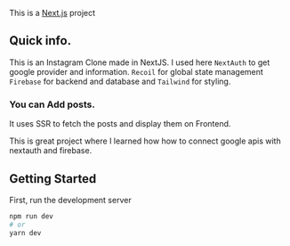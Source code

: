 This is a [Next.js](https://nextjs.org/) project 

## Quick info.
This is an Instagram Clone made in NextJS. 
I used here ```NextAuth``` to get google provider and information. ```Recoil``` for global state management ```Firebase``` for backend and database and ```Tailwind``` for styling. 

### You can Add posts. 
It uses SSR to fetch the posts and display them on Frontend. 

This is great project where I learned how how to connect google apis with nextauth and firebase.


## Getting Started

First, run the development server
```bash
npm run dev
# or
yarn dev
```
